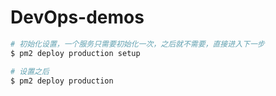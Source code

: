 # DevOps-demos

```bash
# 初始化设置，一个服务只需要初始化一次，之后就不需要，直接进入下一步
$ pm2 deploy production setup

# 设置之后
$ pm2 deploy production
```
